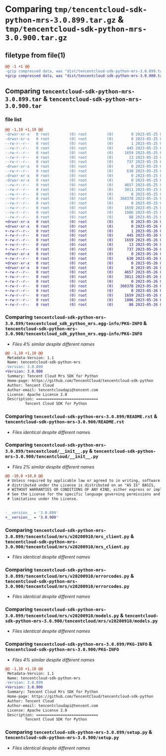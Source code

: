 # Comparing `tmp/tencentcloud-sdk-python-mrs-3.0.899.tar.gz` & `tmp/tencentcloud-sdk-python-mrs-3.0.900.tar.gz`

## filetype from file(1)

```diff
@@ -1 +1 @@
-gzip compressed data, was "dist/tencentcloud-sdk-python-mrs-3.0.899.tar", last modified: Thu May 25 00:31:58 2023, max compression
+gzip compressed data, was "dist/tencentcloud-sdk-python-mrs-3.0.900.tar", last modified: Fri May 26 02:23:40 2023, max compression
```

## Comparing `tencentcloud-sdk-python-mrs-3.0.899.tar` & `tencentcloud-sdk-python-mrs-3.0.900.tar`

### file list

```diff
@@ -1,19 +1,19 @@
-drwxr-xr-x   0 root         (0) root         (0)        0 2023-05-25 00:31:58.000000 tencentcloud-sdk-python-mrs-3.0.899/
-drwxr-xr-x   0 root         (0) root         (0)        0 2023-05-25 00:31:58.000000 tencentcloud-sdk-python-mrs-3.0.899/tencentcloud_sdk_python_mrs.egg-info/
--rw-r--r--   0 root         (0) root         (0)        1 2023-05-25 00:31:58.000000 tencentcloud-sdk-python-mrs-3.0.899/tencentcloud_sdk_python_mrs.egg-info/dependency_links.txt
--rw-r--r--   0 root         (0) root         (0)      445 2023-05-25 00:31:58.000000 tencentcloud-sdk-python-mrs-3.0.899/tencentcloud_sdk_python_mrs.egg-info/SOURCES.txt
--rw-r--r--   0 root         (0) root         (0)     1659 2023-05-25 00:31:58.000000 tencentcloud-sdk-python-mrs-3.0.899/tencentcloud_sdk_python_mrs.egg-info/PKG-INFO
--rw-r--r--   0 root         (0) root         (0)       13 2023-05-25 00:31:58.000000 tencentcloud-sdk-python-mrs-3.0.899/tencentcloud_sdk_python_mrs.egg-info/top_level.txt
--rw-r--r--   0 root         (0) root         (0)      737 2023-05-25 00:31:57.000000 tencentcloud-sdk-python-mrs-3.0.899/README.rst
-drwxr-xr-x   0 root         (0) root         (0)        0 2023-05-25 00:31:58.000000 tencentcloud-sdk-python-mrs-3.0.899/tencentcloud/
--rw-r--r--   0 root         (0) root         (0)      630 2023-05-25 00:31:57.000000 tencentcloud-sdk-python-mrs-3.0.899/tencentcloud/__init__.py
-drwxr-xr-x   0 root         (0) root         (0)        0 2023-05-25 00:31:58.000000 tencentcloud-sdk-python-mrs-3.0.899/tencentcloud/mrs/
-drwxr-xr-x   0 root         (0) root         (0)        0 2023-05-25 00:31:58.000000 tencentcloud-sdk-python-mrs-3.0.899/tencentcloud/mrs/v20200910/
--rw-r--r--   0 root         (0) root         (0)     4657 2023-05-25 00:31:57.000000 tencentcloud-sdk-python-mrs-3.0.899/tencentcloud/mrs/v20200910/mrs_client.py
--rw-r--r--   0 root         (0) root         (0)     3011 2023-05-25 00:31:57.000000 tencentcloud-sdk-python-mrs-3.0.899/tencentcloud/mrs/v20200910/errorcodes.py
--rw-r--r--   0 root         (0) root         (0)        0 2023-05-25 00:31:57.000000 tencentcloud-sdk-python-mrs-3.0.899/tencentcloud/mrs/v20200910/__init__.py
--rw-r--r--   0 root         (0) root         (0)   360378 2023-05-25 00:31:57.000000 tencentcloud-sdk-python-mrs-3.0.899/tencentcloud/mrs/v20200910/models.py
--rw-r--r--   0 root         (0) root         (0)        0 2023-05-25 00:31:57.000000 tencentcloud-sdk-python-mrs-3.0.899/tencentcloud/mrs/__init__.py
--rw-r--r--   0 root         (0) root         (0)     1659 2023-05-25 00:31:58.000000 tencentcloud-sdk-python-mrs-3.0.899/PKG-INFO
--rw-r--r--   0 root         (0) root         (0)     1006 2023-05-25 00:31:57.000000 tencentcloud-sdk-python-mrs-3.0.899/setup.py
--rw-r--r--   0 root         (0) root         (0)       88 2023-05-25 00:31:58.000000 tencentcloud-sdk-python-mrs-3.0.899/setup.cfg
+drwxr-xr-x   0 root         (0) root         (0)        0 2023-05-26 02:23:40.000000 tencentcloud-sdk-python-mrs-3.0.900/
+drwxr-xr-x   0 root         (0) root         (0)        0 2023-05-26 02:23:40.000000 tencentcloud-sdk-python-mrs-3.0.900/tencentcloud_sdk_python_mrs.egg-info/
+-rw-r--r--   0 root         (0) root         (0)        1 2023-05-26 02:23:40.000000 tencentcloud-sdk-python-mrs-3.0.900/tencentcloud_sdk_python_mrs.egg-info/dependency_links.txt
+-rw-r--r--   0 root         (0) root         (0)      445 2023-05-26 02:23:40.000000 tencentcloud-sdk-python-mrs-3.0.900/tencentcloud_sdk_python_mrs.egg-info/SOURCES.txt
+-rw-r--r--   0 root         (0) root         (0)     1659 2023-05-26 02:23:40.000000 tencentcloud-sdk-python-mrs-3.0.900/tencentcloud_sdk_python_mrs.egg-info/PKG-INFO
+-rw-r--r--   0 root         (0) root         (0)       13 2023-05-26 02:23:40.000000 tencentcloud-sdk-python-mrs-3.0.900/tencentcloud_sdk_python_mrs.egg-info/top_level.txt
+-rw-r--r--   0 root         (0) root         (0)      737 2023-05-26 02:23:40.000000 tencentcloud-sdk-python-mrs-3.0.900/README.rst
+drwxr-xr-x   0 root         (0) root         (0)        0 2023-05-26 02:23:40.000000 tencentcloud-sdk-python-mrs-3.0.900/tencentcloud/
+-rw-r--r--   0 root         (0) root         (0)      630 2023-05-26 02:23:40.000000 tencentcloud-sdk-python-mrs-3.0.900/tencentcloud/__init__.py
+drwxr-xr-x   0 root         (0) root         (0)        0 2023-05-26 02:23:40.000000 tencentcloud-sdk-python-mrs-3.0.900/tencentcloud/mrs/
+drwxr-xr-x   0 root         (0) root         (0)        0 2023-05-26 02:23:40.000000 tencentcloud-sdk-python-mrs-3.0.900/tencentcloud/mrs/v20200910/
+-rw-r--r--   0 root         (0) root         (0)     4657 2023-05-26 02:23:40.000000 tencentcloud-sdk-python-mrs-3.0.900/tencentcloud/mrs/v20200910/mrs_client.py
+-rw-r--r--   0 root         (0) root         (0)     3011 2023-05-26 02:23:40.000000 tencentcloud-sdk-python-mrs-3.0.900/tencentcloud/mrs/v20200910/errorcodes.py
+-rw-r--r--   0 root         (0) root         (0)        0 2023-05-26 02:23:40.000000 tencentcloud-sdk-python-mrs-3.0.900/tencentcloud/mrs/v20200910/__init__.py
+-rw-r--r--   0 root         (0) root         (0)   360378 2023-05-26 02:23:40.000000 tencentcloud-sdk-python-mrs-3.0.900/tencentcloud/mrs/v20200910/models.py
+-rw-r--r--   0 root         (0) root         (0)        0 2023-05-26 02:23:40.000000 tencentcloud-sdk-python-mrs-3.0.900/tencentcloud/mrs/__init__.py
+-rw-r--r--   0 root         (0) root         (0)     1659 2023-05-26 02:23:40.000000 tencentcloud-sdk-python-mrs-3.0.900/PKG-INFO
+-rw-r--r--   0 root         (0) root         (0)     1006 2023-05-26 02:23:40.000000 tencentcloud-sdk-python-mrs-3.0.900/setup.py
+-rw-r--r--   0 root         (0) root         (0)       88 2023-05-26 02:23:40.000000 tencentcloud-sdk-python-mrs-3.0.900/setup.cfg
```

### Comparing `tencentcloud-sdk-python-mrs-3.0.899/tencentcloud_sdk_python_mrs.egg-info/PKG-INFO` & `tencentcloud-sdk-python-mrs-3.0.900/tencentcloud_sdk_python_mrs.egg-info/PKG-INFO`

 * *Files 4% similar despite different names*

```diff
@@ -1,10 +1,10 @@
 Metadata-Version: 1.1
 Name: tencentcloud-sdk-python-mrs
-Version: 3.0.899
+Version: 3.0.900
 Summary: Tencent Cloud Mrs SDK for Python
 Home-page: https://github.com/TencentCloud/tencentcloud-sdk-python
 Author: Tencent Cloud
 Author-email: tencentcloudapi@tencent.com
 License: Apache License 2.0
 Description: ============================
         Tencent Cloud SDK for Python
```

### Comparing `tencentcloud-sdk-python-mrs-3.0.899/README.rst` & `tencentcloud-sdk-python-mrs-3.0.900/README.rst`

 * *Files identical despite different names*

### Comparing `tencentcloud-sdk-python-mrs-3.0.899/tencentcloud/__init__.py` & `tencentcloud-sdk-python-mrs-3.0.900/tencentcloud/__init__.py`

 * *Files 2% similar despite different names*

```diff
@@ -10,8 +10,8 @@
 # Unless required by applicable law or agreed to in writing, software
 # distributed under the License is distributed on an "AS IS" BASIS,
 # WITHOUT WARRANTIES OR CONDITIONS OF ANY KIND, either express or implied.
 # See the License for the specific language governing permissions and
 # limitations under the License.
 
 
-__version__ = '3.0.899'
+__version__ = '3.0.900'
```

### Comparing `tencentcloud-sdk-python-mrs-3.0.899/tencentcloud/mrs/v20200910/mrs_client.py` & `tencentcloud-sdk-python-mrs-3.0.900/tencentcloud/mrs/v20200910/mrs_client.py`

 * *Files identical despite different names*

### Comparing `tencentcloud-sdk-python-mrs-3.0.899/tencentcloud/mrs/v20200910/errorcodes.py` & `tencentcloud-sdk-python-mrs-3.0.900/tencentcloud/mrs/v20200910/errorcodes.py`

 * *Files identical despite different names*

### Comparing `tencentcloud-sdk-python-mrs-3.0.899/tencentcloud/mrs/v20200910/models.py` & `tencentcloud-sdk-python-mrs-3.0.900/tencentcloud/mrs/v20200910/models.py`

 * *Files identical despite different names*

### Comparing `tencentcloud-sdk-python-mrs-3.0.899/PKG-INFO` & `tencentcloud-sdk-python-mrs-3.0.900/PKG-INFO`

 * *Files 4% similar despite different names*

```diff
@@ -1,10 +1,10 @@
 Metadata-Version: 1.1
 Name: tencentcloud-sdk-python-mrs
-Version: 3.0.899
+Version: 3.0.900
 Summary: Tencent Cloud Mrs SDK for Python
 Home-page: https://github.com/TencentCloud/tencentcloud-sdk-python
 Author: Tencent Cloud
 Author-email: tencentcloudapi@tencent.com
 License: Apache License 2.0
 Description: ============================
         Tencent Cloud SDK for Python
```

### Comparing `tencentcloud-sdk-python-mrs-3.0.899/setup.py` & `tencentcloud-sdk-python-mrs-3.0.900/setup.py`

 * *Files identical despite different names*


